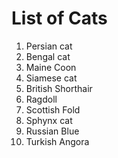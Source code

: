 # List of Cats
1. Persian cat
2. Bengal cat
3. Maine Coon
4. Siamese cat 
5. British Shorthair
6. Ragdoll
7. Scottish Fold
8. Sphynx cat
9. Russian Blue
10. Turkish Angora
